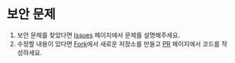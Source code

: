 # 보안 문제

1. 보안 문제를 찾았다면 [Issues](https://github.com/HyunseungLee-Travis/Coding-Insight/issues/new) 페이지에서 문제를 설명해주세요.
2. 수정할 내용이 있다면 [Fork](https://github.com/HyunseungLee-Travis/Coding-Insight/fork)에서 새로운 저장소를 만들고 [PR](https://github.com/HyunseungLee-Travis/Coding-Insight/compare) 페이지에서 코드를 작성하세요.
